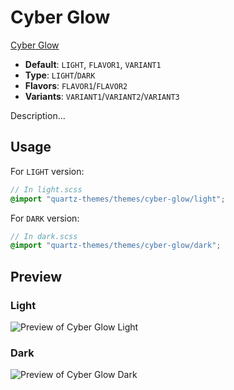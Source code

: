 # Cyber Glow

[Cyber Glow](https://github.com/ArtexJay/Obsidian-CyberGlow)

- **Default**: `LIGHT`, `FLAVOR1`, `VARIANT1`
- **Type**: `LIGHT`/`DARK`
- **Flavors**: `FLAVOR1`/`FLAVOR2`
- **Variants**: `VARIANT1`/`VARIANT2`/`VARIANT3`

Description...

## Usage

For `LIGHT` version:

```scss
// In light.scss
@import "quartz-themes/themes/cyber-glow/light";
```

For `DARK` version:

```scss
// In dark.scss
@import "quartz-themes/themes/cyber-glow/dark";
```

## Preview

### Light

![Preview of Cyber Glow Light](preview-light.png)

### Dark

![Preview of Cyber Glow Dark](preview-dark.png)
